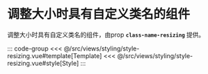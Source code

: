 <styleResizing/>

# 调整大小时具有自定义类名的组件

调整大小时具有自定义类名的组件，由prop <b>`class-name-resizing` </b>提供。

::: code-group
<<< @/src/views/styling/style-resizing.vue#template[Template]
<<< @/src/views/styling/style-resizing.vue#style[Style]
:::